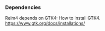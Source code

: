 ### Dependencies

Relm4 depends on GTK4: How to install GTK4.
https://www.gtk.org/docs/installations/